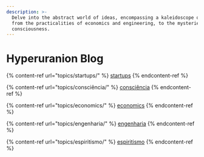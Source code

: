```yaml
---
description: >-
  Delve into the abstract world of ideas, encompassing a kaleidoscope of topics,
  from the practicalities of economics and engineering, to the mysteries of
  consciousness.
---
```


# Hyperuranion Blog

{% content-ref url="topics/startups/" %}
[startups](topics/startups/)
{% endcontent-ref %}

{% content-ref url="topics/consciência/" %}
[consciência](topics/consciência/)
{% endcontent-ref %}

{% content-ref url="topics/economics/" %}
[economics](topics/economics/)
{% endcontent-ref %}

{% content-ref url="topics/engenharia/" %}
[engenharia](topics/engenharia/)
{% endcontent-ref %}

{% content-ref url="topics/espiritismo/" %}
[espiritismo](topics/espiritismo/)
{% endcontent-ref %}
